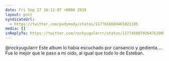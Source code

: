 ```yaml
---
date: Fri Sep 27 16:11:07 +0000 2019
layout: post
syndicateUrl:
  - https://twitter.com/pudymody/status/1177616669465821185
media: []
inReplyTo: https://twitter.com/rockyugularrr/status/1177450079264763905
---
```

@rockyugularrr Este album lo habia escuchado por cansancio y gedienta....
Fue lo mejor que le paso a mi oido, al igual que todo lo de Esteban.


